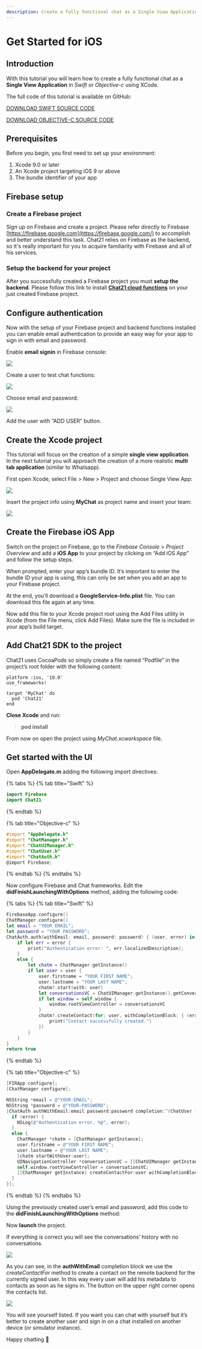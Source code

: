 ```yaml
---
description: Create a fully functional chat as a Single View Application
---
```


# Get Started for iOS

## Introduction

With this tutorial you will learn how to create a fully functional chat as a **Single View Application** in _Swift_ or _Objective-c_ using XCode.

The full code of this tutorial is available on GitHub:

[DOWNLOAD SWIFT SOURCE CODE](https://github.com/chat21/chat21-get-started-swift)

[DOWNLOAD OBJECTIVE-C SOURCE CODE](https://github.com/chat21/chat21-get-started-ios)

## Prerequisites

Before you begin, you first need to set up your environment:

1. Xcode 9.0 or later
2. An Xcode project targeting iOS 9 or above
3. The bundle identifier of your app

## Firebase setup

### **Create a Firebase project**

Sign up on Firebase and create a project. Please refer directly to Firebase [https://firebase.google.com](https://firebase.google.com/) to accomplish and better understand this task. Chat21 relies on Firebase as the backend, so it's really important for you to acquire familiarity with Firebase and all of his services.

### Setup the backend for your project

After you successfully created a Firebase project you must **setup the backend**. Please follow this link to install [**Chat21 cloud functions**](https://github.com/chat21/chat21-cloud-functions) on your just created Firebase project.

## Configure authentication

Now with the setup of your Firebase project and backend functions installed you can enable email authentication to provide an easy way for your app to sign in with email and password.

Enable **email signin** in Firebase console:

![](http://www.chat21.org/wp-content/uploads/2018/02/firebase-add-user-step0-1500x746.png)

Create a user to test chat functions:

![](http://www.chat21.org/wp-content/uploads/2018/02/firebase-add-user-step1-1500x692.png)

Choose email and password:

![](http://www.chat21.org/wp-content/uploads/2018/02/firebase-add-user-step2-1500x692.png)

Add the user with “ADD USER” button.

## Create the Xcode project

This tutorial will focus on the creation of a simple **single view application**. In the next tutorial you will approach the creation of a more realistic **multi tab application** \(similar to Whatsapp\).

First open Xcode, select File &gt; New &gt; Project and choose Single View App:

![](http://www.chat21.org/wp-content/uploads/2018/02/xcode-create-project-step1-1030x742.png)

Insert the project info using **MyChat** as project name and insert your team:  

![](../.gitbook/assets/create-swift-mychat.png)

## Create the Firebase iOS App

Switch on the project on Firebase, go to the _Firebase Console_ &gt; _Project Overview_ and add a **iOS App** to your project by clicking on “Add iOS App” and follow the setup steps.

When prompted, enter your app’s bundle ID. It’s important to enter the bundle ID your app is using, this can only be set when you add an app to your Firebase project.

At the end, you’ll download a **GoogleService-Info.plist** file. You can download this file again at any time.

Now add this file to your Xcode project root using the Add Files utility in Xcode \(from the File menu, click Add Files\). Make sure the file is included in your app’s build target.

## Add Chat21 SDK to the project

Chat21 uses CocoaPods so simply create a file named “Podfile” in the project’s root folder with the following content:

```text
platform :ios, '10.0'
use_frameworks!

target 'MyChat' do
  pod 'Chat21'
end

```

**Close Xcode** and run:

> **pod install**

From now on open the project using _MyChat.xcworkspace_ file.

## Get started with the UI

Open **AppDelegate.m** adding the following import directives:

{% tabs %}
{% tab title="Swift" %}
```swift
import Firebase
import Chat21
```
{% endtab %}

{% tab title="Objective-c" %}
```objectivec
#import "AppDelegate.h"
#import "ChatManager.h"
#import "ChatUIManager.h"
#import "ChatUser.h"
#import "ChatAuth.h"
@import Firebase;
```
{% endtab %}
{% endtabs %}

Now configure Firebase and Chat frameworks. Edit the **didFinishLaunchingWithOptions** method, adding the following code:

{% tabs %}
{% tab title="Swift" %}
```swift
FirebaseApp.configure()
ChatManager.configure()
let email = "YOUR EMAIL";
let password = "YOUR PASSWORD";
ChatAuth.auth(withEmail: email, password: password) { (user, error) in
    if let err = error {
        print("Authentication error: ", err.localizedDescription);
    }
    else {
        let chatm = ChatManager.getInstance()
        if let user = user {
            user.firstname = "YOUR FIRST NAME";
            user.lastname = "YOUR LAST NAME";
            chatm?.start(with: user)
            let conversationsVC = ChatUIManager.getInstance().getConversationsViewController()
            if let window = self.window {
                window.rootViewController = conversationsVC
            }
            chatm?.createContact(for: user, withCompletionBlock: { (error) in
                print("Contact successfully created.")
            })
        }
    }
}
return true
```
{% endtab %}

{% tab title="Objective-c" %}
```objectivec
[FIRApp configure];
[ChatManager configure];

NSString *email = @"YOUR-EMAIL";
NSString *password = @"YOUR-PASSWORD";
[ChatAuth authWithEmail:email password:password completion:^(ChatUser *user, NSError *error) {
  if (error) {
    NSLog(@"Authentication error. %@", error);
  }
  else {
    ChatManager *chatm = [ChatManager getInstance];
    user.firstname = @"YOUR FIRST NAME";
    user.lastname = @"YOUR LAST NAME";
    [chatm startWithUser:user];
    UINavigationController *conversationsVC = [[ChatUIManager getInstance] getConversationsViewController];
    self.window.rootViewController = conversationsVC;
    [[ChatManager getInstance] createContactFor:user withCompletionBlock:nil];
  }
}];
```
{% endtab %}
{% endtabs %}

Using the previously created user’s email and password, add this code to the **didFinishLaunchingWithOptions** method:

Now **launch** the project.

If everything is correct you will see the conversations’ history with no conversations.

![](http://www.chat21.org/wp-content/uploads/2018/02/app-view-conversations-2.png)

As you can see, in the **authWithEmail** completion block we use the _createContactFor_ method to create a contact on the remote backend for the currently signed user. In this way every user will add his metadata to contacts as soon as he signs in. The button on the upper right corner opens the contacts list.

![](http://www.chat21.org/wp-content/uploads/2018/02/app-view-select-contact-2.png)

You will see yourself listed. If you want you can chat with yourself but it’s better to create another user and sign in on a chat installed on another device \(or simulator instance\).

Happy chatting 🙂

